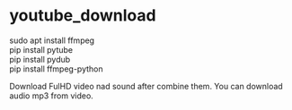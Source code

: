 # youtube_download

sudo apt install ffmpeg <br/>
pip install pytube <br/>
pip install pydub <br/>
pip install ffmpeg-python
<br/>


Download FulHD video nad sound after combine them.
You can download audio mp3 from video.
